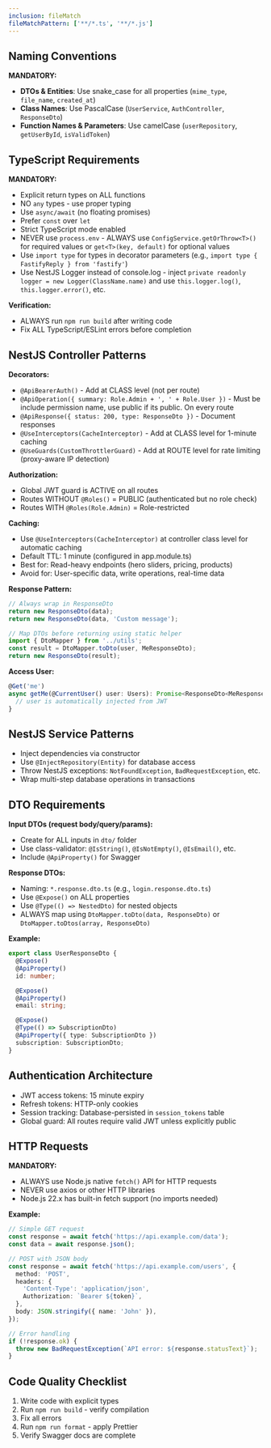 ```yaml
---
inclusion: fileMatch
fileMatchPattern: ['**/*.ts', '**/*.js']
---
```


## Naming Conventions

**MANDATORY:**

- **DTOs & Entities**: Use snake_case for all properties (`mime_type`, `file_name`, `created_at`)
- **Class Names**: Use PascalCase (`UserService`, `AuthController`, `ResponseDto`)
- **Function Names & Parameters**: Use camelCase (`userRepository`, `getUserById`, `isValidToken`)

## TypeScript Requirements

**MANDATORY:**

- Explicit return types on ALL functions
- NO `any` types - use proper typing
- Use `async/await` (no floating promises)
- Prefer `const` over `let`
- Strict TypeScript mode enabled
- NEVER use `process.env` - ALWAYS use `ConfigService.getOrThrow<T>()` for required values or `get<T>(key, default)` for optional values
- Use `import type` for types in decorator parameters (e.g., `import type { FastifyReply } from 'fastify'`)
- Use NestJS Logger instead of console.log - inject `private readonly logger = new Logger(ClassName.name)` and use `this.logger.log()`, `this.logger.error()`, etc.

**Verification:**

- ALWAYS run `npm run build` after writing code
- Fix ALL TypeScript/ESLint errors before completion

## NestJS Controller Patterns

**Decorators:**

- `@ApiBearerAuth()` - Add at CLASS level (not per route)
- `@ApiOperation({ summary: Role.Admin + ', ' + Role.User })` - Must be include permission name, use public if its public. On every route
- `@ApiResponse({ status: 200, type: ResponseDto })` - Document responses
- `@UseInterceptors(CacheInterceptor)` - Add at CLASS level for 1-minute caching
- `@UseGuards(CustomThrottlerGuard)` - Add at ROUTE level for rate limiting (proxy-aware IP detection)

**Authorization:**

- Global JWT guard is ACTIVE on all routes
- Routes WITHOUT `@Roles()` = PUBLIC (authenticated but no role check)
- Routes WITH `@Roles(Role.Admin)` = Role-restricted

**Caching:**

- Use `@UseInterceptors(CacheInterceptor)` at controller class level for automatic caching
- Default TTL: 1 minute (configured in app.module.ts)
- Best for: Read-heavy endpoints (hero sliders, pricing, products)
- Avoid for: User-specific data, write operations, real-time data

**Response Pattern:**

```typescript
// Always wrap in ResponseDto
return new ResponseDto(data);
return new ResponseDto(data, 'Custom message');

// Map DTOs before returning using static helper
import { DtoMapper } from '../utils';
const result = DtoMapper.toDto(user, MeResponseDto);
return new ResponseDto(result);
```

**Access User:**

```typescript
@Get('me')
async getMe(@CurrentUser() user: Users): Promise<ResponseDto<MeResponseDto>> {
  // user is automatically injected from JWT
}
```

## NestJS Service Patterns

- Inject dependencies via constructor
- Use `@InjectRepository(Entity)` for database access
- Throw NestJS exceptions: `NotFoundException`, `BadRequestException`, etc.
- Wrap multi-step database operations in transactions

## DTO Requirements

**Input DTOs (request body/query/params):**

- Create for ALL inputs in `dto/` folder
- Use class-validator: `@IsString()`, `@IsNotEmpty()`, `@IsEmail()`, etc.
- Include `@ApiProperty()` for Swagger

**Response DTOs:**

- Naming: `*.response.dto.ts` (e.g., `login.response.dto.ts`)
- Use `@Expose()` on ALL properties
- Use `@Type(() => NestedDto)` for nested objects
- ALWAYS map using `DtoMapper.toDto(data, ResponseDto)` or `DtoMapper.toDtos(array, ResponseDto)`

**Example:**

```typescript
export class UserResponseDto {
  @Expose()
  @ApiProperty()
  id: number;

  @Expose()
  @ApiProperty()
  email: string;

  @Expose()
  @Type(() => SubscriptionDto)
  @ApiProperty({ type: SubscriptionDto })
  subscription: SubscriptionDto;
}
```

## Authentication Architecture

- JWT access tokens: 15 minute expiry
- Refresh tokens: HTTP-only cookies
- Session tracking: Database-persisted in `session_tokens` table
- Global guard: All routes require valid JWT unless explicitly public

## HTTP Requests

**MANDATORY:**

- ALWAYS use Node.js native `fetch()` API for HTTP requests
- NEVER use axios or other HTTP libraries
- Node.js 22.x has built-in fetch support (no imports needed)

**Example:**

```typescript
// Simple GET request
const response = await fetch('https://api.example.com/data');
const data = await response.json();

// POST with JSON body
const response = await fetch('https://api.example.com/users', {
  method: 'POST',
  headers: {
    'Content-Type': 'application/json',
    Authorization: `Bearer ${token}`,
  },
  body: JSON.stringify({ name: 'John' }),
});

// Error handling
if (!response.ok) {
  throw new BadRequestException(`API error: ${response.statusText}`);
}
```

## Code Quality Checklist

1. Write code with explicit types
2. Run `npm run build` - verify compilation
3. Fix all errors
4. Run `npm run format` - apply Prettier
5. Verify Swagger docs are complete
